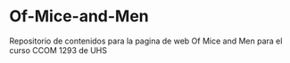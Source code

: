 # Of-Mice-and-Men
Repositorio de contenidos para la pagina de web Of Mice and Men para el curso CCOM 1293 de UHS
